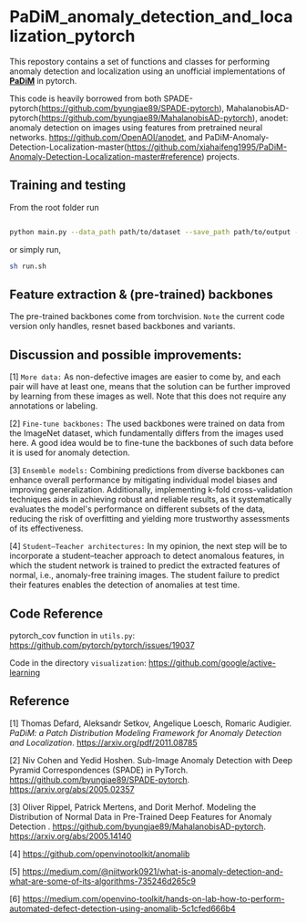 # PaDiM_anomaly_detection_and_localization_pytorch

This repostory contains a set of functions and classes for performing anomaly detection and localization using an  unofficial implementations of [**PaDiM**](https://arxiv.org/abs/2011.08785) in pytorch.


This code is heavily borrowed from both SPADE-pytorch(https://github.com/byungjae89/SPADE-pytorch), MahalanobisAD-pytorch(https://github.com/byungjae89/MahalanobisAD-pytorch), anodet: anomaly detection on images using features from pretrained neural networks. https://github.com/OpenAOI/anodet, and PaDiM-Anomaly-Detection-Localization-master(https://github.com/xiahaifeng1995/PaDiM-Anomaly-Detection-Localization-master#reference) projects.



## Training and testing

From the root folder run

```bash

python main.py --data_path path/to/dataset --save_path path/to/output --backbone wide_resnet50_2

```

or simply run,

```bash
sh run.sh 
```


## Feature extraction & (pre-trained) backbones

The pre-trained backbones come from torchvision. ``Note`` the current code version only handles, resnet based backbones and variants. 

## Discussion and possible improvements:

[1] `More data:` As non-defective images are easier to come by, and each pair will have at least one, means that the solution can be further improved by learning from these images as well. Note that this does not require any annotations or labeling. 

[2] `Fine-tune backbones:` The used backbones were trained on data from the ImageNet dataset, which fundamentally differs from the images used here. A good idea would be to fine-tune the backbones of such data before it is used for anomaly detection.  

[3] `Ensemble models:` Combining predictions from diverse backbones can enhance overall performance by mitigating individual model biases and improving generalization. Additionally, implementing k-fold cross-validation techniques aids in achieving robust and reliable results, as it systematically evaluates the model's performance on different subsets of the data, reducing the risk of overfitting and yielding more trustworthy assessments of its effectiveness.

[4] `Student–Teacher architectures:` In my opinion, the next step will be to incorporate a student–teacher approach to detect anomalous features, in which the student network is trained to predict the extracted features of normal, i.e., anomaly-free training images. The student failure to predict their features enables the detection of anomalies at test time.

## Code Reference

pytorch_cov function in ``utils.py``:
https://github.com/pytorch/pytorch/issues/19037

Code in the directory ``visualization``:
https://github.com/google/active-learning



## Reference

[1] Thomas Defard, Aleksandr Setkov, Angelique Loesch, Romaric Audigier. *PaDiM: a Patch Distribution Modeling Framework for Anomaly Detection and Localization*. https://arxiv.org/pdf/2011.08785

[2] Niv Cohen and Yedid Hoshen. Sub-Image Anomaly Detection with Deep Pyramid Correspondences (SPADE) in PyTorch. https://github.com/byungjae89/SPADE-pytorch. https://arxiv.org/abs/2005.02357 


[3] Oliver Rippel, Patrick Mertens, and Dorit Merhof. Modeling the Distribution of Normal Data in Pre-Trained Deep Features for Anomaly Detection
. https://github.com/byungjae89/MahalanobisAD-pytorch. https://arxiv.org/abs/2005.14140

[4] https://github.com/openvinotoolkit/anomalib

[5] https://medium.com/@niitwork0921/what-is-anomaly-detection-and-what-are-some-of-its-algorithms-735246d265c9

[6] https://medium.com/openvino-toolkit/hands-on-lab-how-to-perform-automated-defect-detection-using-anomalib-5c1cfed666b4










